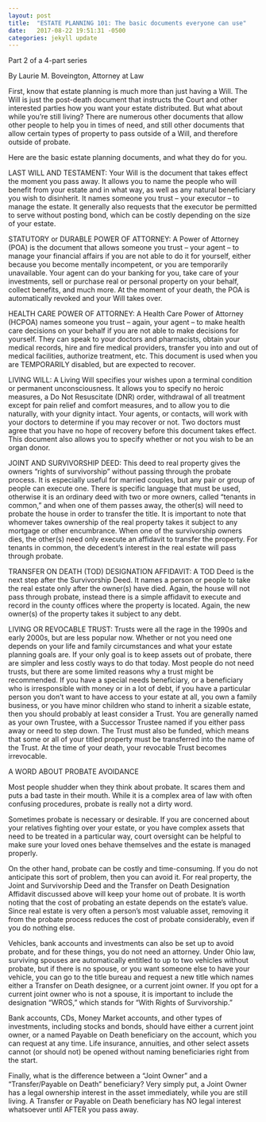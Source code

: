 ```yaml
---
layout: post
title:  "ESTATE PLANNING 101: The basic documents everyone can use"
date:   2017-08-22 19:51:31 -0500
categories: jekyll update
---
```

Part 2 of a 4-part series

By Laurie M. Boveington, Attorney at Law

First, know that estate planning is much more than just having a Will. The Will is just the post-death document that instructs the Court and other interested parties how you want your estate distributed. But what about while you’re still living? There are numerous other documents that allow other people to help you in times of need, and still other documents that allow certain types of property to pass outside of a Will, and therefore outside of probate.

Here are the basic estate planning documents, and what they do for you.

LAST WILL AND TESTAMENT: Your Will is the document that takes effect the moment you pass away. It allows you to name the people who will benefit from your estate and in what way, as well as any natural beneficiary you wish to disinherit.  It names someone you trust – your executor – to manage the estate. It generally also requests that the executor be permitted to serve without posting bond, which can be costly depending on the size of your estate.

STATUTORY or DURABLE POWER OF ATTORNEY: A Power of Attorney (POA) is the document that allows someone you trust – your agent – to manage your financial affairs if you are not able to do it for yourself, either because you become mentally incompetent, or you are temporarily unavailable. Your agent can do your banking for you, take care of your investments, sell or purchase real or personal property on your behalf, collect benefits, and much more. At the moment of your death, the POA is automatically revoked and your Will takes over.

HEALTH CARE POWER OF ATTORNEY: A Health Care Power of Attorney (HCPOA) names someone you trust – again, your agent – to make health care decisions on your behalf if you are not able to make decisions for yourself. They can speak to your doctors and pharmacists, obtain your medical records, hire and fire medical providers, transfer you into and out of medical facilities, authorize treatment, etc. This document is used when you are TEMPORARILY disabled, but are expected to recover.

LIVING WILL: A Living Will specifies your wishes upon a terminal condition or permanent unconsciousness. It allows you to specify no heroic measures, a Do Not Resuscitate (DNR) order, withdrawal of all treatment except for pain relief and comfort measures, and to allow you to die naturally, with your dignity intact. Your agents, or contacts, will work with your doctors to determine if you may recover or not. Two doctors must agree that you have no hope of recovery before this document takes effect. This document also allows you to specify whether or not you wish to be an organ donor.

JOINT AND SURVIVORSHIP DEED: This deed to real property gives the owners “rights of survivorship” without passing through the probate process. It is especially useful for married couples, but any pair or group of people can execute one. There is specific language that must be used, otherwise it is an ordinary deed with two or more owners, called “tenants in common,” and when one of them passes away, the other(s) will need to probate the house in order to transfer the title.  It is important to note that whomever takes ownership of the real property takes it subject to any mortgage or other encumbrance. When one of the survivorship owners dies, the other(s) need only execute an affidavit to transfer the property. For tenants in common, the decedent’s interest in the real estate will pass through probate.

TRANSFER ON DEATH (TOD) DESIGNATION AFFIDAVIT: A TOD Deed is the next step after the Survivorship Deed. It names a person or people to take the real estate only after the owner(s) have died. Again, the house will not pass through probate, instead there is a simple affidavit to execute and record in the county offices where the property is located. Again, the new owner(s) of the property takes it subject to any debt.

LIVING OR REVOCABLE TRUST: Trusts were all the rage in the 1990s and early 2000s, but are less popular now. Whether or not you need one depends on your life and family circumstances and what your estate planning goals are. If your only goal is to keep assets out of probate, there are simpler and less costly ways to do that today. Most people do not need trusts, but there are some limited reasons why a trust might be recommended. If you have a special needs beneficiary, or a beneficiary who is irresponsible with money or in a lot of debt, if you have a particular person you don’t want to have access to your estate at all, you own a family business, or you have minor children who stand to inherit a sizable estate, then you should probably at least consider a Trust. You are generally named as your own Trustee, with a Successor Trustee named if you either pass away or need to step down. The Trust must also be funded, which means that some or all of your titled property must be transferred into the name of the Trust. At the time of your death, your revocable Trust becomes irrevocable.

A WORD ABOUT PROBATE AVOIDANCE

Most people shudder when they think about probate. It scares them and puts a bad taste in their mouth. While it is a complex area of law with often confusing procedures, probate is really not a dirty word.

Sometimes probate is necessary or desirable. If you are concerned about your relatives fighting over your estate, or you have complex assets that need to be treated in a particular way, court oversight can be helpful to make sure your loved ones behave themselves and the estate is managed properly.

On the other hand, probate can be costly and time-consuming. If you do not anticipate this sort of problem, then you can avoid it. For real property, the Joint and Survivorship Deed and the Transfer on Death Designation Affidavit discussed above will keep your home out of probate. It is worth noting that the cost of probating an estate depends on the estate’s value. Since real estate is very often a person’s most valuable asset, removing it from the probate process reduces the cost of probate considerably, even if you do nothing else.

Vehicles, bank accounts and investments can also be set up to avoid probate, and for these things, you do not need an attorney. Under Ohio law, surviving spouses are automatically entitled to up to two vehicles without probate, but if there is no spouse, or you want someone else to have your vehicle, you can go to the title bureau and request a new title which names either a Transfer on Death designee, or a current joint owner. If you opt for a current joint owner who is not a spouse, it is important to include the designation “WROS,” which stands for “With Rights of Survivorship.”

Bank accounts, CDs, Money Market accounts, and other types of investments, including stocks and bonds, should have either a current joint owner, or a named Payable on Death beneficiary on the account, which you can request at any time. Life insurance, annuities, and other select assets cannot (or should not) be opened without naming beneficiaries right from the start.

Finally, what is the difference between a “Joint Owner” and a “Transfer/Payable on Death” beneficiary? Very simply put, a Joint Owner has a legal ownership interest in the asset immediately, while you are still living. A Transfer or Payable on Death beneficiary has NO legal interest whatsoever until AFTER you pass away.